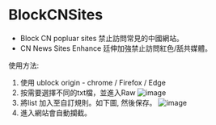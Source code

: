 # BlockCNSites
- Block CN popluar sites 禁止訪問常見的中國網站。
- CN News Sites Enhance 廷伸加強禁止訪問紅色/舐共媒體。

使用方法:
1. 使用 ublock origin - chrome / Firefox / Edge
2. 按需要選擇不同的txt檔，並進入Raw
![image](https://i.imgur.com/5rCP4K1.png)
3. 將list 加入至自訂規則。如下圖, 然後保存。
![image](https://i.imgur.com/ZQU81OO.png)
4. 進入網站會自動攔截。
